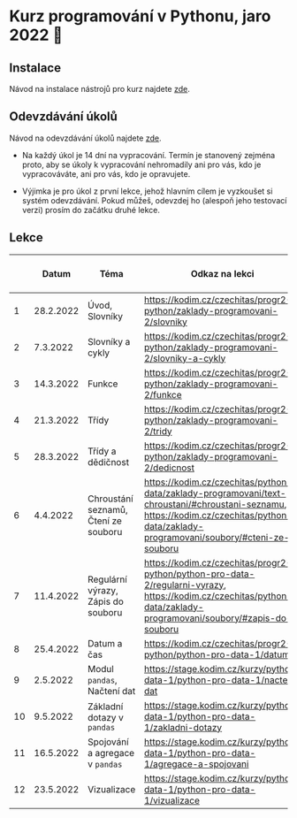 # Kurz programování v Pythonu, jaro 2022 :snake:

## Instalace
Návod na instalace nástrojů pro kurz najdete [zde](./INSTALACE.md).

## Odevzdávání úkolů
Návod na odevzdávání úkolů najdete [zde](./ODEVZDAVANI-UKOLU.md).

* Na každý úkol je 14 dní na vypracování. Termín je stanovený zejména proto, aby se úkoly k vypracování nehromadily ani pro vás, 
kdo je vypracováváte, ani pro vás, kdo je opravujete.

* Výjimka je pro úkol z první lekce, jehož hlavním cílem je vyzkoušet si systém odevzdávání. Pokud můžeš, odevzdej ho (alespoň jeho testovací verzi)
prosím do začátku druhé lekce.

## Lekce

|    | Datum     | Téma             | Odkaz na lekci                                                           | Odkaz na úkol
| -- | --------- | ---------------- | ------------------------------------------------------------------------ | -------------
| 1  | 28.2.2022 | Úvod, Slovníky   | https://kodim.cz/czechitas/progr2-python/zaklady-programovani-2/slovniky | [ukol-01](./ukoly/ukol-01.md)
| 2  | 7.3.2022  | Slovníky a cykly | https://kodim.cz/czechitas/progr2-python/zaklady-programovani-2/slovniky-a-cykly | [ukol-02](./ukoly/ukol-02.md)
| 3  | 14.3.2022 | Funkce           | https://kodim.cz/czechitas/progr2-python/zaklady-programovani-2/funkce   | [ukol-03](./ukoly/ukol-03.md)
| 4  | 21.3.2022 | Třídy            | https://kodim.cz/czechitas/progr2-python/zaklady-programovani-2/tridy    | [ukol-04](./ukoly/ukol-04.md)
| 5  | 28.3.2022 | Třídy a dědičnost| https://kodim.cz/czechitas/progr2-python/zaklady-programovani-2/dedicnost | [ukol-05](./ukoly/ukol-05.md)
| 6  | 4.4.2022  | Chroustání seznamů, Čtení ze souboru | https://kodim.cz/czechitas/python-data/zaklady-programovani/text-chroustani/#chroustani-seznamu, https://kodim.cz/czechitas/python-data/zaklady-programovani/soubory/#cteni-ze-souboru | [ukol-06](./ukoly/ukol-06.md)
| 7  | 11.4.2022 | Regulární výrazy, Zápis do souboru | https://kodim.cz/czechitas/progr2-python/python-pro-data-2/regularni-vyrazy, https://kodim.cz/czechitas/python-data/zaklady-programovani/soubory/#zapis-do-souboru | [ukol-07](./ukoly/ukol-07.md)
| 8  | 25.4.2022 | Datum a čas | https://kodim.cz/czechitas/progr2-python/python-pro-data-1/datum | [ukol-08](./ukoly/ukol-08.md)
| 9  | 2.5.2022  | Modul `pandas`, Načtení dat | https://stage.kodim.cz/kurzy/python-data-1/python-pro-data-1/nacteni-dat | [ukol-09](./ukoly/ukol-09.md)
| 10 | 9.5.2022  | Základní dotazy v `pandas` | https://stage.kodim.cz/kurzy/python-data-1/python-pro-data-1/zakladni-dotazy | [ukol-10](./ukoly/ukol-10.md)
| 11 | 16.5.2022 | Spojování a agregace v `pandas` | https://stage.kodim.cz/kurzy/python-data-1/python-pro-data-1/agregace-a-spojovani | [ukol-11](./ukoly/ukol-11.md)
| 12 | 23.5.2022 | Vizualizace | https://stage.kodim.cz/kurzy/python-data-1/python-pro-data-1/vizualizace | 
